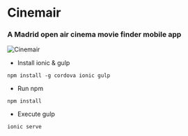 # Cinemair
### A Madrid open air cinema movie finder mobile app

![Cinemair](http://i.imgur.com/4wG4niB.png)

- Install ionic & gulp

```
npm install -g cordova ionic gulp
```

 - Run npm

```
npm install
```

- Execute gulp

```
ionic serve
```
